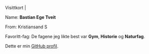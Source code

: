 Visittkort |

Name: **Bastian Ege Tveit**

From: Kristiansand S

Favoritt-fag: De fagene jeg likte best var **Gym**, **Historie** og **Naturfag**.

Dette er min [GitHub profil](https://github.com/Munpun).


